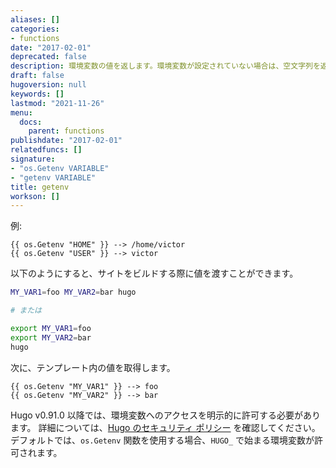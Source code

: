 ```yaml
---
aliases: []
categories:
- functions
date: "2017-02-01"
deprecated: false
description: 環境変数の値を返します。環境変数が設定されていない場合は、空文字列を返します。
draft: false
hugoversion: null
keywords: []
lastmod: "2021-11-26"
menu:
  docs:
    parent: functions
publishdate: "2017-02-01"
relatedfuncs: []
signature:
- "os.Getenv VARIABLE"
- "getenv VARIABLE"
title: getenv
workson: []
---
```

例:

```go-html-template
{{ os.Getenv "HOME" }} --> /home/victor
{{ os.Getenv "USER" }} --> victor
```

以下のようにすると、サイトをビルドする際に値を渡すことができます。

```bash
MY_VAR1=foo MY_VAR2=bar hugo

# または

export MY_VAR1=foo
export MY_VAR2=bar
hugo
```

次に、テンプレート内の値を取得します。

```go-html-template
{{ os.Getenv "MY_VAR1" }} --> foo
{{ os.Getenv "MY_VAR2" }} --> bar
```

Hugo v0.91.0 以降では、環境変数へのアクセスを明示的に許可する必要があります。 詳細については、[Hugo のセキュリティ ポリシー](/about/security-model/#security-policy) を確認してください。 デフォルトでは、`os.Getenv` 関数を使用する場合、`HUGO_` で始まる環境変数が許可されます。

